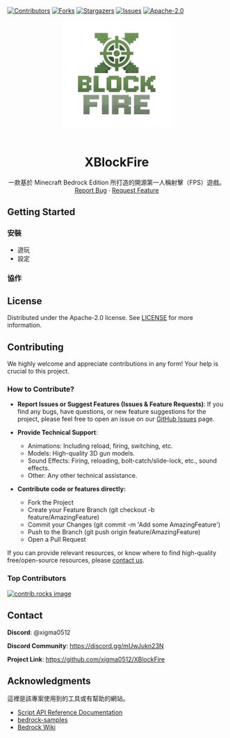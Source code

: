 [![Contributors][contributors-shield]][contributors-url]
[![Forks][forks-shield]][forks-url]
[![Stargazers][stars-shield]][stars-url]
[![Issues][issues-shield]][issues-url]
[![Apache-2.0][license-shield]][license-url]


<div align='center'>
  <a href="https://github.com/xigma0512/XBlockFire">
    <img src="images/logo.png" alt="Logo" width="250" height="250">
  </a>
</div>

<br />
<div align="center">
<h1 align="center">XBlockFire</h1>

  <p align="center">
    一款基於 Minecraft Bedrock Edition 所打造的開源第一人稱射擊（FPS）遊戲。
    <br />
    <a href="https://github.com/xigma0512/XBlockFire/issues/new?labels=bug&template=bug-report---.md">Report Bug</a>
    &middot;
    <a href="https://github.com/xigma0512/XBlockFire/issues/new?labels=enhancement&template=feature-request---.md">Request Feature</a>
  </p>
</div>

Getting Started
--

### 安裝
* 遊玩
* 設定
### 協作

License
--
Distributed under the Apache-2.0 license. See [LICENSE](https://github.com/xigma0512/XBlockFire/blob/master/LICENSE) for more information.

Contributing
--

We highly welcome and appreciate contributions in any form! Your help is crucial to this project.

### How to Contribute?
* **Report Issues or Suggest Features (Issues & Feature Requests)**: If you find any bugs, have questions, or new feature suggestions for the project, please feel free to open an issue on our [GitHub Issues](https://github.com/xigma0512/XBlockFire/issues/new) page.

* **Provide Technical Support**:
    * Animations: Including reload, firing, switching, etc.
    * Models: High-quality 3D gun models.
    * Sound Effects: Firing, reloading, bolt-catch/slide-lock, etc., sound effects.
    * Other: Any other technical assistance.

* **Contribute code or features directly:**
    * Fork the Project
    * Create your Feature Branch (git checkout -b feature/AmazingFeature)
    * Commit your Changes (git commit -m 'Add some AmazingFeature')
    * Push to the Branch (git push origin feature/AmazingFeature)
    * Open a Pull Request

If you can provide relevant resources, or know where to find high-quality free/open-source resources, please [contact us](#Contact).

### Top Contributors
<a href="https://github.com/xigma0512/XBlockFire/graphs/contributors">
  <img src="https://contrib.rocks/image?repo=xigma0512/XBlockFire" alt="contrib.rocks image" />
</a>

Contact
--
**Discord**: @xigma0512

**Discord Community**: https://discord.gg/mUwJukn23N

**Project Link**: https://github.com/xigma0512/XBlockFire

Acknowledgments
--
這裡是該專案使用到的工具或有幫助的網站。

* [Script API Reference Documentation](https://learn.microsoft.com/en-us/minecraft/creator/scriptapi/?view=minecraft-bedrock-experimental)
* [bedrock-samples](https://github.com/Mojang/bedrock-samples)
* [Bedrock Wiki](https://wiki.bedrock.dev/)

[contributors-shield]: https://img.shields.io/github/contributors/xigma0512/XBlockFire.svg?style=for-the-badge
[contributors-url]: https://github.com/xigma0512/XBlockFire/graphs/contributors

[forks-shield]: https://img.shields.io/github/forks/xigma0512/XBlockFire.svg?style=for-the-badge
[forks-url]: https://github.com/xigma0512/XBlockFire/network/members

[stars-shield]: https://img.shields.io/github/stars/xigma0512/XBlockFire.svg?style=for-the-badge
[stars-url]: https://github.com/xigma0512/XBlockFire/stargazers

[issues-shield]: https://img.shields.io/github/issues/xigma0512/XBlockFire.svg?style=for-the-badge
[issues-url]: https://github.com/xigma0512/XBlockFire/issues

[license-shield]: https://img.shields.io/github/license/xigma0512/XBlockFire.svg?style=for-the-badge
[license-url]: https://github.com/xigma0512/XBlockFire/blob/master/LICENSE.txt